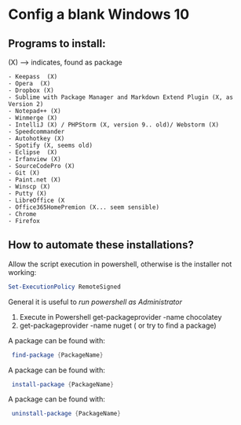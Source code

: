 # Config a blank Windows 10

## Programs to install:

(X) --> indicates, found as package

    - Keepass  (X)  
    - Opera  (X)
    - Dropbox (X)
    - Sublime with Package Manager and Markdown Extend Plugin (X, as Version 2)
    - Notepad++ (X)
    - Winmerge (X)
    - IntelliJ (X) / PHPStorm (X, version 9.. old)/ Webstorm (X)
    - Speedcommander
    - Autohotkey (X)
    - Spotify (X, seems old)
    - Eclipse  (X)
    - Irfanview (X)
    - SourceCodePro (X)
    - Git (X)
    - Paint.net (X)
    - Winscp (X)
    - Putty (X)
    - LibreOffice (X
    - Office365HomePremion (X... seem sensible)
    - Chrome
    - Firefox
    





## How to automate these installations?



 
Allow the script execution in powershell, otherwise is the installer not working:

```powershell
Set-ExecutionPolicy RemoteSigned 
```


General it is useful to *run powershell as Administrator*

1. Execute in Powershell get-packageprovider -name chocolatey
2. get-packageprovider -name nuget ( or try to find a package)

A package can be found with:

```powershell
 find-package {PackageName}
 ```

 A package can be found with:

```powershell
 install-package {PackageName}
```

A package can be found with:

```powershell
 uninstall-package {PackageName}
 ```
 










